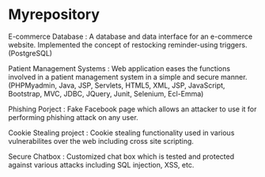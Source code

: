 # Myrepository
E-commerce Database : A database and data interface for an e-commerce website. Implemented the concept of restocking reminder-using triggers. (PostgreSQL)

Patient Management Systems : Web application eases the functions involved in a patient management system in a simple and secure manner.(PHPMyadmin, Java, JSP, Servlets, HTML5, XML, JSP, JavaScript, Bootstrap, MVC, JDBC, JQuery, Junit, Selenium, Ecl-Emma)

Phishing Porject : Fake Facebook page which allows an attacker to use it for performing phishing attack on any user.

Cookie Stealing project : Cookie stealing functionality used in various vulnerabilites over the web including cross site scripting.

Secure Chatbox : Customized chat box which is tested and protected against various attacks including SQL injection, XSS, etc.

